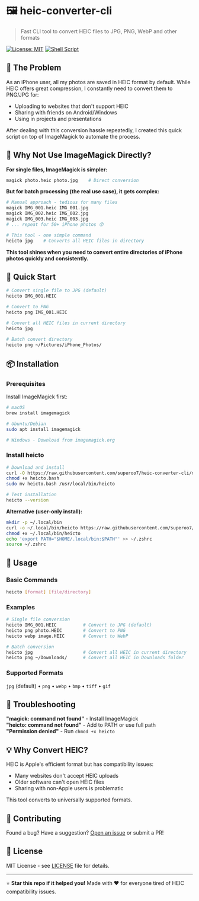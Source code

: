 # 🖼️ heic-converter-cli

> Fast CLI tool to convert HEIC files to JPG, PNG, WebP and other formats

[![License: MIT](https://img.shields.io/badge/License-MIT-yellow.svg)](https://opensource.org/licenses/MIT)
[![Shell Script](https://img.shields.io/badge/Shell-Bash/Zsh-green.svg)](https://www.gnu.org/software/bash/)

## 🤔 The Problem

As an iPhone user, all my photos are saved in HEIC format by default. While HEIC offers great compression, I constantly need to convert them to PNG/JPG for:
- Uploading to websites that don't support HEIC
- Sharing with friends on Android/Windows
- Using in projects and presentations

After dealing with this conversion hassle repeatedly, I created this quick script on top of ImageMagick to automate the process.

## 🎯 Why Not Use ImageMagick Directly?

**For single files, ImageMagick is simpler:**
```bash
magick photo.heic photo.jpg    # Direct conversion
```

**But for batch processing (the real use case), it gets complex:**
```bash
# Manual approach - tedious for many files
magick IMG_001.heic IMG_001.jpg
magick IMG_002.heic IMG_002.jpg
magick IMG_003.heic IMG_003.jpg
# ... repeat for 50+ iPhone photos 😵

# This tool - one simple command
heicto jpg    # Converts all HEIC files in directory
```

**This tool shines when you need to convert entire directories of iPhone photos quickly and consistently.**

## 🚀 Quick Start

```bash
# Convert single file to JPG (default)
heicto IMG_001.HEIC

# Convert to PNG
heicto png IMG_001.HEIC

# Convert all HEIC files in current directory
heicto jpg

# Batch convert directory
heicto png ~/Pictures/iPhone_Photos/
```

## 📦 Installation

### Prerequisites
Install ImageMagick first:
```bash
# macOS
brew install imagemagick

# Ubuntu/Debian  
sudo apt install imagemagick

# Windows - Download from imagemagick.org
```

### Install heicto

```bash
# Download and install
curl -O https://raw.githubusercontent.com/superoo7/heic-converter-cli/main/heicto.bash
chmod +x heicto.bash
sudo mv heicto.bash /usr/local/bin/heicto

# Test installation
heicto --version
```

**Alternative (user-only install):**
```bash
mkdir -p ~/.local/bin
curl -o ~/.local/bin/heicto https://raw.githubusercontent.com/superoo7/heic-converter-cli/main/heicto.bash
chmod +x ~/.local/bin/heicto
echo 'export PATH="$HOME/.local/bin:$PATH"' >> ~/.zshrc
source ~/.zshrc
```

## 📖 Usage

### Basic Commands
```bash
heicto [format] [file/directory]
```

### Examples
```bash
# Single file conversion
heicto IMG_001.HEIC          # Convert to JPG (default)
heicto png photo.HEIC        # Convert to PNG
heicto webp image.HEIC       # Convert to WebP

# Batch conversion
heicto jpg                   # Convert all HEIC in current directory
heicto png ~/Downloads/      # Convert all HEIC in Downloads folder
```

### Supported Formats
`jpg` (default) • `png` • `webp` • `bmp` • `tiff` • `gif`

## 🔧 Troubleshooting

**"magick: command not found"** - Install ImageMagick  
**"heicto: command not found"** - Add to PATH or use full path  
**"Permission denied"** - Run `chmod +x heicto`

## 💡 Why Convert HEIC?

HEIC is Apple's efficient format but has compatibility issues:
- Many websites don't accept HEIC uploads
- Older software can't open HEIC files
- Sharing with non-Apple users is problematic

This tool converts to universally supported formats.

## 🤝 Contributing

Found a bug? Have a suggestion? [Open an issue](https://github.com/superoo7/heic-converter-cli/issues) or submit a PR!

## 📄 License

MIT License - see [LICENSE](LICENSE) file for details.

---

⭐ **Star this repo if it helped you!** Made with ❤️ for everyone tired of HEIC compatibility issues.
